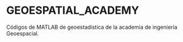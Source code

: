 # GEOESPATIAL_ACADEMY
Códigos de MATLAB de geoestadística de la academia de ingeniería Geoespacial. 
